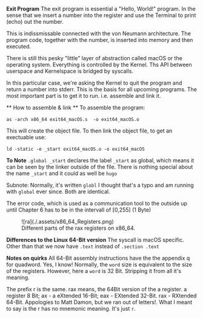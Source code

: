 **Exit Program**
The exit program is essential a "Hello, World!" program. In the sense that
we insert a number into the register and use the Terminal to print (echo)
out the number.

This is indissmissable connected with the von Neumann architecture. The 
program code, together with the number, is inserted into memory and then
executed.

There is still this pesky "little" layer of abstraction called macOS or
the operating system. Everything is controlled by the Kernel. 
Ths API between userspace and Kernelspace is bridged by syscalls.

In this particular case, we're asking the Kernel to quit the program
and return a number into stderr. This is the basis for all upcoming
programs. The most important part is to get it to run. i.e. assemble
and link it.

** How to assemble & link **
To assemble the program:
```
as -arch x86_64 exit64_macOS.s  -o exit64_macOS.o
```
This will create the object file. 
To then link the object file, to get an exectuable use:
```
ld -static -e _start exit64_macOS.o -o exit64_macOS
```

**To Note**
`.global _start` declares the label `_start` as global, which
means it can be seen by the linker outside of the file. There
is nothing special about the name `_start` and it could as
well be `hugo` 

Subnote: Normally, it's written `globl` I thought that's a typo
and am running with `global` ever since. Both are identical.

The error code, which is used as a communication tool to the outside
up until Chapter 6 has to be in the intervall of [0,255] (1 Byte)

<figure>
  ![ra](./.assets/x86_64_Registers.png)
  <figcaption>Different parts of the rax registers on x86_64.</figcaption>
</figure>

**Differences to the Linux 64-Bit version**
The syscall is macOS specific. Other than that we 
now have `.text` instead of `.section .text`

**Notes on quirks**
All 64-Bit assembly instructions have the the appendix 
q for quadword. Yes, I know!
Normally, the `word` size is equivalent to the size of the registers.
However, here a `word` is 32 Bit. Stripping it from all it's meaning.

The prefix r is the same. rax means, the 64Bit version of the a register.
a register 8 Bit;  ax - a eXtended 16-Bit; eax - EXtended 32-Bit.
rax - RXtended 64-Bit. 
Appologies to Matt Damon, but we ran out of letters!.
What I meant to say is the r has no mnemonic meaning. It's just `r`.
